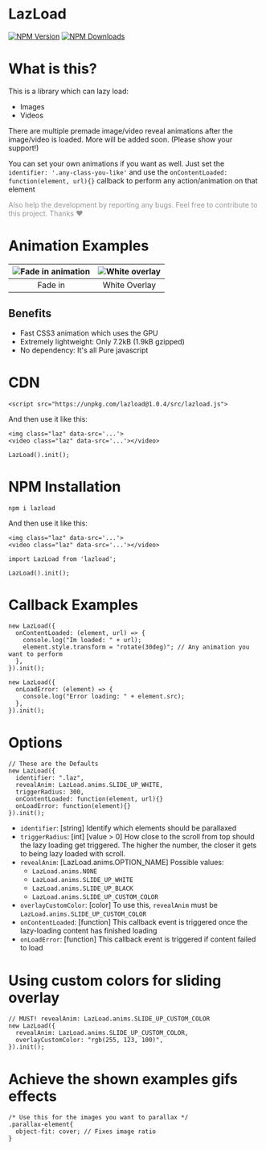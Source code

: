# LazLoad

[![NPM Version][npm-image]][npm-url]
[![NPM Downloads][downloads-image]][downloads-url]

[npm-image]: https://img.shields.io/npm/v/lazload.svg
[npm-url]: https://npmjs.org/package/lazload
[downloads-image]: https://img.shields.io/npm/dm/lazload.svg
[downloads-url]: https://npmjs.org/package/lazload

# What is this?

This is a library which can lazy load:

- Images
- Videos

There are multiple premade image/video reveal animations after the image/video is loaded. More will be added soon. (Please show your support!)

You can set your own animations if you want as well. Just set the `identifier: '.any-class-you-like'` and use the `onContentLoaded: function(element, url){}` callback to perform any action/animation on that element

<p style="color: rgba(0,0,0,0.4)">Also help the development by reporting any bugs. Feel free to contribute to this project. Thanks ❤</p>

# Animation Examples

| ![][fade-in] | ![][white-overlay] |
| :----------: | :----------------: |
|   Fade in    |   White Overlay    |

[fade-in]: ./fade-in.gif "Fade in animation"
[white-overlay]: ./white-overlay.gif "White overlay"

## Benefits

- Fast CSS3 animation which uses the GPU
- Extremely lightweight: Only 7.2kB (1.9kB gzipped)
- No dependency: It's all Pure javascript

# CDN

```
<script src="https://unpkg.com/lazload@1.0.4/src/lazload.js">
```

And then use it like this:

```
<img class="laz" data-src='...'>
<video class="laz" data-src='...'></video>
```

```
LazLoad().init();
```

# NPM Installation

```
npm i lazload
```

And then use it like this:

```
<img class="laz" data-src='...'>
<video class="laz" data-src='...'></video>
```

```
import LazLoad from 'lazload';

LazLoad().init();
```

# Callback Examples

```
new LazLoad({
  onContentLoaded: (element, url) => {
    console.log("Im loaded: " + url);
    element.style.transform = "rotate(30deg)"; // Any animation you want to perform
  },
}).init();
```

```
new LazLoad({
  onLoadError: (element) => {
    console.log("Error loading: " + element.src);
  },
}).init();
```

# Options

```
// These are the Defaults
new LazLoad({
  identifier: ".laz",
  revealAnim: LazLoad.anims.SLIDE_UP_WHITE,
  triggerRadius: 300,
  onContentLoaded: function(element, url){}
  onLoadError: function(element){}
}).init();
```

- `identifier`: [string]
  Identify which elements should be parallaxed
- `triggerRadius`: [int] [value > 0]
  How close to the scroll from top should the lazy loading get triggered. The higher the number, the closer it gets to being lazy loaded with scroll.
- `revealAnim`: [LazLoad.anims.OPTION_NAME]
  Possible values:
  - `LazLoad.anims.NONE`
  - `LazLoad.anims.SLIDE_UP_WHITE`
  - `LazLoad.anims.SLIDE_UP_BLACK`
  - `LazLoad.anims.SLIDE_UP_CUSTOM_COLOR`
- `overlayCustomColor`: [color]
  To use this, `revealAnim` must be `LazLoad.anims.SLIDE_UP_CUSTOM_COLOR`
- `onContentLoaded`: [function]
  This callback event is triggered once the lazy-loading content has finished loading
- `onLoadError`: [function]
  This callback event is triggered if content failed to load

# Using custom colors for sliding overlay

```
// MUST! revealAnim: LazLoad.anims.SLIDE_UP_CUSTOM_COLOR
new LazLoad({
  revealAnim: LazLoad.anims.SLIDE_UP_CUSTOM_COLOR,
  overlayCustomColor: "rgb(255, 123, 100)",
}).init();
```

# Achieve the shown examples gifs effects

```
/* Use this for the images you want to parallax */
.parallax-element{
  object-fit: cover; // Fixes image ratio
}
```
